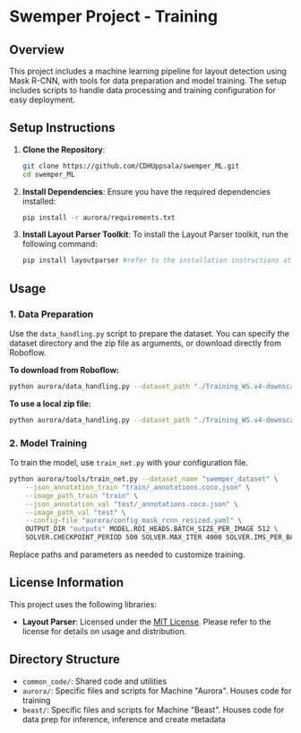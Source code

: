 
# Swemper Project - Training

## Overview
This project includes a machine learning pipeline for layout detection using Mask R-CNN, with tools for data preparation and model training. The setup includes scripts to handle data processing and training configuration for easy deployment.

## Setup Instructions

1. **Clone the Repository**:
   ```bash
   git clone https://github.com/CDHUppsala/swemper_ML.git
   cd swemper_ML
   ```

2. **Install Dependencies**:
   Ensure you have the required dependencies installed:
   ```bash
   pip install -r aurora/requirements.txt
   ```

3. **Install Layout Parser Toolkit**:
   To install the Layout Parser toolkit, run the following command:
   ```bash
   pip install layoutparser #refer to the installation instructions at "https://github.com/Layout-Parser/layout-parser" if you run into issues related to layout parser
   ```

## Usage

### 1. Data Preparation

Use the `data_handling.py` script to prepare the dataset. You can specify the dataset directory and the zip file as arguments, or download directly from Roboflow.

**To download from Roboflow:**
```bash
python aurora/data_handling.py --dataset_path "./Training_WS.v4-downscaled-800x1200" --api_key "YOUR_ROBOFLOW_API_KEY" --workspace "YOUR_WORKSPACE_NAME" --project "YOUR_PROJECT_NAME" --version 1
```

**To use a local zip file:**
```bash
python aurora/data_handling.py --dataset_path "./Training_WS.v4-downscaled-800x1200" --zip_path "Training_WS.v4-downscaled-800x1200-no_validation.coco.zip"
```

### 2. Model Training

To train the model, use `train_net.py` with your configuration file.

   ```bash
   python aurora/tools/train_net.py --dataset_name "swemper_dataset" \
       --json_annotation_train "train/_annotations.coco.json" \
       --image_path_train "train" \
       --json_annotation_val "test/_annotations.coco.json" \
       --image_path_val "test" \
       --config-file "aurora/config_mask_rcnn_resized.yaml" \
       OUTPUT_DIR "outputs" MODEL.ROI_HEADS.BATCH_SIZE_PER_IMAGE 512 \
       SOLVER.CHECKPOINT_PERIOD 500 SOLVER.MAX_ITER 4000 SOLVER.IMS_PER_BATCH 2
   ```

Replace paths and parameters as needed to customize training.

## License Information

This project uses the following libraries:

- **Layout Parser**: Licensed under the [MIT License](https://github.com/Layout-Parser/layout-parser/blob/main/LICENSE). Please refer to the license for details on usage and distribution.

## Directory Structure

- `common_code/`: Shared code and utilities
- `aurora/`: Specific files and scripts for Machine "Aurora". Houses code for training
- `beast/`: Specific files and scripts for Machine "Beast". Houses code for data prep for inference, inference and create metadata

